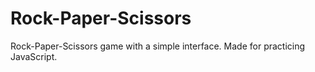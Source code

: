 # Rock-Paper-Scissors
Rock-Paper-Scissors game with a simple interface. Made for practicing JavaScript.
